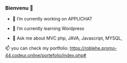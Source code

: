 ### Bienvenu  👋

- 🔭 I’m currently working on APPLICHAT


- 🌱 I’m currently learning Wordpress

- 💬 Ask me about MVC php, JAVA, Javascript, MYSQL, 

 📫 you can check my portfolio:  https://roblehe.promo-44.codeur.online/portefolio/index.php#
<!--

**Diraneh/Diraneh** is a ✨ _special_ ✨ repository because its `README.md` (this file) appears on your GitHub profile.

Here are some ideas to get you started:


- 👯 I’m looking to collaborate on ...
- 🤔 I’m looking for help with ...

-
- 😄 Pronouns: ...
- ⚡ Fun fact: ...
-->
